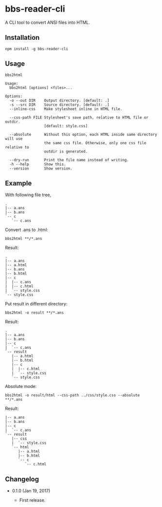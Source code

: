 bbs-reader-cli
==============

A CLI tool to convert ANSI files into HTML.

Installation
------------
```
npm install -g bbs-reader-cli
```

Usage
-----
```
bbs2html

Usage:
  bbs2html [options] <files>...

Options:
  -o --out DIR    Output directory. [default: .]
  -s --src DIR    Source directory. [default: .]
  --inline-css    Make stylesheet inline in HTML file.

  --css-path FILE Stylesheet's save path, relative to HTML file or outdir.
                  [default: style.css]

  --absolute      Without this option, each HTML inside same directory will use
                  the same css file. Otherwise, only one css file relative to
				  outdir is generated.

  --dry-run       Print the file name instead of writing.
  -h --help       Show this.
  --version       Show version.
```

Example
-------
With following file tree,
```
.
|-- a.ans
|-- b.ans
`-- c
   `-- c.ans
```
Convert .ans to .html:
```
bbs2html **/*.ans
```
Result:
```
.
|-- a.ans
|-- a.html
|-- b.ans
|-- b.html
|-- c
|  |-- c.ans
|  |-- c.html
|  `-- style.css
`-- style.css
```
Put result in different directory:
```
bbs2html -o result **/*.ans
```
Result:
```
.
|-- a.ans
|-- b.ans
|-- c
|  `-- c.ans
`-- result
   |-- a.html
   |-- b.html
   |-- c
   |  |-- c.html
   |  `-- style.css
   `-- style.css
```
Absolute mode:
```
bbs2html -o result/html --css-path ../css/style.css --absolute **/*.ans
```
Result:
```
|-- a.ans
|-- b.ans
|-- c
|  `-- c.ans
`-- result
   |-- css
   |  `-- style.css
   `-- html
      |-- a.html
      |-- b.html
      `-- c
         `-- c.html
```

Changelog
---------

* 0.1.0 (Jan 19, 2017)

    - First release.
